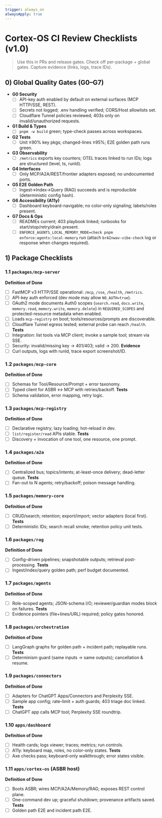 ```yaml
---
trigger: always_on
alwaysApply: true
---
```

# Cortex-OS CI Review Checklists (v1.0)

> Use this in PRs and release gates. Check off per-package + global gates. Capture evidence (links, logs, trace IDs).

## 0) Global Quality Gates (G0–G7)

- **G0 Security**
  - [ ] API-key auth enabled by default on external surfaces (MCP HTTP/SSE, REST).
  - [ ] Secrets not logged; .env handling verified; CORS/Host allowlists set.
  - [ ] Cloudflare Tunnel policies reviewed; 403s only on invalid/unauthorized requests.
- **G1 Build & Types**
  - [ ] `pnpm -w build` green; type-check passes across workspaces.
- **G2 Tests**
  - [ ] Unit ≥90% key pkgs; changed-lines ≥95%; E2E golden path runs green.
- **G3 Observability**
  - [ ] `/metrics` exports key counters; OTEL traces linked to run IDs; logs are structured (level, ts, runId).
- **G4 Interfaces**
  - [ ] Only MCP/A2A/REST/frontier adapters exposed; no undocumented ports.
- **G5 E2E Golden Path**
  - [ ] Ingest→Index→Query (RAG) succeeds and is reproducible (deterministic config hash).
- **G6 Accessibility (A11y)**
  - [ ] Dashboard keyboard-navigable; no color-only signaling; labels/roles present.
- **G7 Docs & Ops**
  - [ ] READMEs current; 403 playbook linked; runbooks for start/stop/retry/drain present.
  - [ ] `ENFORCE_AGENTS_LOCAL_MEMORY_MODE=check pnpm enforce:agents:local-memory` run (attach `brAInwav-vibe-check` log or response when changes required).

## 1) Package Checklists

### 1.1 `packages/mcp-server`

**Definition of Done**

- [ ] FastMCP v3 HTTP/SSE operational: `/mcp`, `/sse`, `/health`, `/metrics`.
- [ ] API-key auth enforced (dev mode may allow `NO_AUTH=true`).
- [ ] OAuth2 mode documents Auth0 scopes (`search.read`, `docs.write`, `memory.read`, `memory.write`, `memory.delete`) in `REQUIRED_SCOPES` and protected-resource metadata when enabled.
- [ ] Loads `mcp-registry` on boot; tools/resources/prompts are discoverable.
- [ ] Cloudflare Tunnel egress tested; external probe can reach `/health`.
**Tests**
- [ ] Integration: list tools via MCP client; invoke a sample tool; stream via SSE.
- [ ] Security: invalid/missing key → 401/403; valid → 200.
**Evidence**
- [ ] Curl outputs, logs with runId, trace export screenshot/ID.

### 1.2 `packages/mcp-core`

**Definition of Done**

- [ ] Schemas for Tool/Resource/Prompt + error taxonomy.
- [ ] Typed client for ASBR ↔ MCP with retries/backoff.
**Tests**
- [ ] Schema validation, error mapping, retry logic.

### 1.3 `packages/mcp-registry`

**Definition of Done**

- [ ] Declarative registry; lazy loading; hot-reload in dev.
- [ ] `list/register/read` APIs stable.
**Tests**
- [ ] Discovery + invocation of one tool, one resource, one prompt.

### 1.4 `packages/a2a`

**Definition of Done**

- [ ] Centralized bus; topics/intents; at-least-once delivery; dead-letter queue.
**Tests**
- [ ] Fan-out to N agents; retry/backoff; poison message handling.

### 1.5 `packages/memory-core`

**Definition of Done**

- [ ] CRUD/search; retention; export/import; vector adapters (local first).
**Tests**
- [ ] Deterministic IDs; search recall smoke; retention policy unit tests.

### 1.6 `packages/rag`

**Definition of Done**

- [ ] Config-driven pipelines; snapshotable outputs; retrieval post-processing.
**Tests**
- [ ] Ingest/index/query golden path; perf budget documented.

### 1.7 `packages/agents`

**Definition of Done**

- [ ] Role-scoped agents; JSON-schema I/O; reviewer/guardian modes block on failures.
**Tests**
- [ ] Evidence pointers (file+lines/URL) required; policy gates honored.

### 1.8 `packages/orchestration`

**Definition of Done**

- [ ] LangGraph graphs for golden path + incident path; replayable runs.
**Tests**
- [ ] Determinism guard (same inputs → same outputs); cancellation & resume.

### 1.9 `packages/connectors`

**Definition of Done**

- [ ] Adapters for ChatGPT Apps/Connectors and Perplexity SSE.
- [ ] Sample app config; rate-limit + auth guards; 403 triage doc linked.
**Tests**
- [ ] ChatGPT app calls MCP tool; Perplexity SSE roundtrip.

### 1.10 `apps/dashboard`

**Definition of Done**

- [ ] Health cards; logs viewer; traces; metrics; run controls.
- [ ] A11y: keyboard map, roles, no color-only states.
**Tests**
- [ ] Axe checks pass; keyboard-only walkthrough; error states visible.

### 1.11 `apps/cortex-os` (ASBR host)

**Definition of Done**

- [ ] Boots ASBR; wires MCP/A2A/Memory/RAG; exposes REST control plane.
- [ ] One-command dev up; graceful shutdown; provenance artifacts saved.
**Tests**
- [ ] Golden path E2E and incident path E2E.

